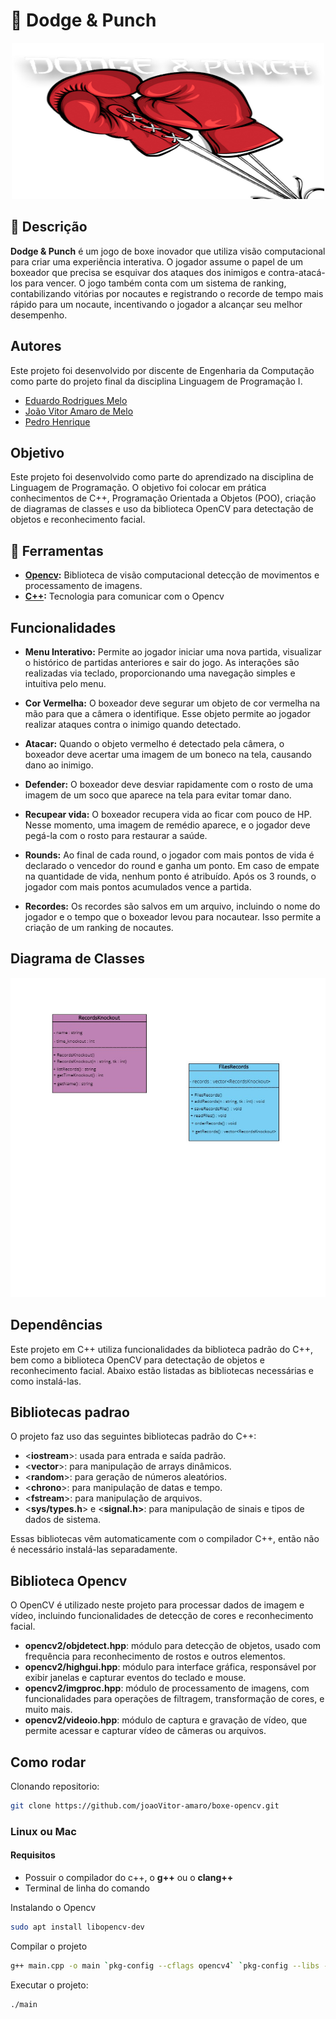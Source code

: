 <h1>🥊 Dodge & Punch</h1>

<div align="center">
    <img src="IMG_9643.jpg" width="500px" height="250px"></img>
</div>

## 📘 Descrição

**Dodge & Punch** é um jogo de boxe inovador que utiliza visão computacional para criar uma experiência interativa. O jogador assume o papel de um boxeador que precisa se esquivar dos ataques dos inimigos e contra-atacá-los para vencer. O jogo também conta com um sistema de ranking, contabilizando vitórias por nocautes e registrando o recorde de tempo mais rápido para um nocaute, incentivando o jogador a alcançar seu melhor desempenho.

## Autores
Este projeto foi desenvolvido por discente de Engenharia da Computação como parte do projeto final da disciplina Linguagem de Programação I.

- [Eduardo Rodrigues Melo](https://github.com/EduardooXz)
- [João Vitor Amaro de Melo](https://github.com/joaoVitor-amaro)
- [Pedro Henrique](https://github.com/pedroarawj) 

## Objetivo
Este projeto foi desenvolvido como parte do aprendizado na disciplina de Linguagem de Programação. O objetivo foi colocar em prática conhecimentos de C++, Programação Orientada a Objetos (POO), criação de diagramas de classes e uso da biblioteca OpenCV para detectação de objetos e reconhecimento facial.

## 🔨 Ferramentas

- **[Opencv](https://opencv.org/):** Biblioteca de visão computacional detecção de movimentos e processamento de imagens.
- **[C++](https://isocpp.org/):** Tecnologia para comunicar com o Opencv

## Funcionalidades

- **Menu Interativo:** Permite ao jogador iniciar uma nova partida, visualizar o histórico de partidas anteriores e sair do jogo. As interações são realizadas via teclado, proporcionando uma navegação simples e intuitiva pelo menu.

- **Cor Vermelha:** O boxeador deve segurar um objeto de cor vermelha na mão para que a câmera o identifique. Esse objeto permite ao jogador realizar ataques contra o inimigo quando detectado.

- **Atacar:** Quando o objeto vermelho é detectado pela câmera, o boxeador deve acertar uma imagem de um boneco na tela, causando dano ao inimigo. 

- **Defender:** O boxeador deve desviar rapidamente com o rosto de uma imagem de um soco que aparece na tela para evitar tomar dano.

- **Recupear vida:** O boxeador recupera vida ao ficar com pouco de HP. Nesse momento, uma imagem de remédio aparece, e o jogador deve pegá-la com o rosto para restaurar a saúde.

- **Rounds:** Ao final de cada round, o jogador com mais pontos de vida é declarado o vencedor do round e ganha um ponto. Em caso de empate na quantidade de vida, nenhum ponto é atribuído. Após os 3 rounds, o jogador com mais pontos acumulados vence a partida.

- **Recordes:** Os recordes são salvos em um arquivo, incluindo o nome do jogador e o tempo que o boxeador levou para nocautear. Isso permite a criação de um ranking de nocautes.

## Diagrama de Classes

<div align="center">
    <img src="UML.jpeg"></img>
</div>

## Dependências

Este projeto em C++ utiliza funcionalidades da biblioteca padrão do C++, bem como a biblioteca OpenCV para detectação de objetos e reconhecimento facial. Abaixo estão listadas as bibliotecas necessárias e como instalá-las.

## Bibliotecas padrao 
O projeto faz uso das seguintes bibliotecas padrão do C++:

- <**iostream**>: usada para entrada e saída padrão.
- <**vector**>: para manipulação de arrays dinâmicos.
- <**random**>: para geração de números aleatórios.
- <**chrono**>: para manipulação de datas e tempo.
- <**fstream**>: para manipulação de arquivos.
- <**sys/types.h**> e <**signal.h>**: para manipulação de sinais e tipos de dados de sistema.

Essas bibliotecas vêm automaticamente com o compilador C++, então não é necessário instalá-las separadamente.

## Biblioteca Opencv
O OpenCV é utilizado neste projeto para processar dados de imagem e vídeo, incluindo funcionalidades de detecção de cores e reconhecimento facial.

- **opencv2/objdetect.hpp**: módulo para detecção de objetos, usado com frequência para reconhecimento de rostos e outros elementos.
- **opencv2/highgui.hpp**: módulo para interface gráfica, responsável por exibir janelas e capturar eventos do teclado e mouse.
- **opencv2/imgproc.hpp**: módulo de processamento de imagens, com funcionalidades para operações de filtragem, transformação de cores, e muito mais.
- **opencv2/videoio.hpp**: módulo de captura e gravação de vídeo, que permite acessar e capturar vídeo de câmeras ou arquivos.

## Como rodar

Clonando repositorio:
```bash
git clone https://github.com/joaoVitor-amaro/boxe-opencv.git
```

### Linux ou Mac
#### Requisitos
- Possuir o compilador do c++, o **g++** ou o **clang++**
- Terminal de linha do comando

Instalando o Opencv
```bash
sudo apt install libopencv-dev
```
Compilar o projeto
```bash
g++ main.cpp -o main `pkg-config --cflags opencv4` `pkg-config --libs --static opencv4` 
```

Executar o projeto:
```bash
./main
```
